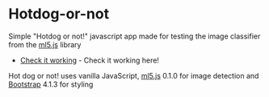 # Hotdog-or-not
Simple "Hotdog or not!" javascript app made for testing the image classifier from the [ml5.js](https://github.com/ml5js) library
* [Check it working](http://hotdog-or-not.surge.sh) - Check it working here!

Hot dog or not! uses vanilla JavaScript, [ml5.js](https://github.com/ml5js) 0.1.0 for image detection and [Bootstrap](https://getbootstrap.com/) 4.1.3 for styling